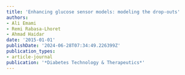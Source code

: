 ```yaml
---
title: 'Enhancing glucose sensor models: modeling the drop-outs'
authors:
- Ali Emami
- Remi Rabasa-Lhoret
- Ahmad Haidar
date: '2015-01-01'
publishDate: '2024-06-28T07:34:49.226399Z'
publication_types:
- article-journal
publication: '*Diabetes Technology & Therapeutics*'
---
```

